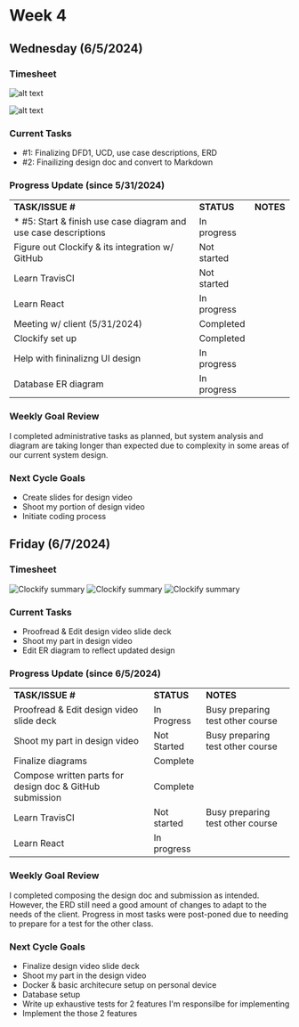 
# Week 4

## Wednesday (6/5/2024)

### Timesheet
![alt text](https://github.com/UBCO-COSC499-Summer-2024/team-6-capstone-team_6ix/blob/weekly-logs/docs/weekly%20logs/Adams%20Chen/Clockify%20images/Clockify_Time_Report_Detailed_05_31_2024-06_04_2024%20(3)_page-0001.jpg)

![alt text](https://github.com/UBCO-COSC499-Summer-2024/team-6-capstone-team_6ix/blob/weekly-logs/docs/weekly%20logs/Adams%20Chen/Clockify%20images/Clockify_Time_Report_Detailed_05_31_2024-06_04_2024%20(3)_page-0002.jpg)

### Current Tasks
  * #1: Finalizing DFD1, UCD, use case descriptions, ERD
  * #2: Finailizing design doc and convert to Markdown

### Progress Update (since 5/31/2024)
<table>
    <tr>
        <td><strong>TASK/ISSUE #</strong>
        </td>
        <td><strong>STATUS</strong>
        </td>
        <td><strong>NOTES</strong>
        </td>
    </tr>
    <tr>
        <!-- Task/Issue # -->
        <td>* #5: Start & finish use case diagram and use case descriptions
        </td>
        <!-- Status -->
        <td> In progress
        </td>
        <!-- Notes -->
        <td>
        </td>
    </tr>
    <tr>
        <!-- Task/Issue # -->
        <td> Figure out Clockify & its integration w/ GitHub
        </td>
        <!-- Status -->
        <td> Not started
        </td>
        <!-- Notes -->
        <td>
        </td>
    </tr>
    <tr>
        <!-- Task/Issue # -->
        <td> Learn TravisCI
        </td>
        <!-- Status -->
        <td> Not started
        </td>
        <!-- Notes -->
        <td>
        </td>
    </tr>
    <tr>
        <!-- Task/Issue # -->
        <td> Learn React
        </td>
        <!-- Status -->
        <td> In progress
        </td>
        <!-- Notes -->
        <td>
        </td>
    </tr>
    <tr>
        <!-- Task/Issue # -->
        <td> Meeting w/ client (5/31/2024)
        </td>
        <!-- Status -->
        <td> Completed
        </td>
        <!-- Notes -->
        <td>
        </td>
    </tr>
     <tr>
        <!-- Task/Issue # -->
        <td> Clockify set up
        </td>
        <!-- Status -->
        <td> Completed
        </td>
        <!-- Notes -->
        <td>
        </td>
    </tr>
     <tr>
        <!-- Task/Issue # -->
        <td> Help with fininalizng UI design
        </td>
        <!-- Status -->
        <td> In progress
        </td>
        <!-- Notes -->
        <td>
        </td>
    </tr>
    <tr>
        <!-- Task/Issue # -->
        <td> Database ER diagram
        </td>
        <!-- Status -->
        <td> In progress
        </td>
        <!-- Notes -->
        <td>
        </td>
    </tr>
</table>

### Weekly Goal Review
I completed administrative tasks as planned, but system analysis and diagram are taking longer than expected due to complexity in some areas of our current system design. 

### Next Cycle Goals
  * Create slides for design video
  * Shoot my portion of design video
  * Initiate coding process

<!--------------------------------------------------------------------------------------------------------------------------------------------------------------------------------------------->
## Friday (6/7/2024)

### Timesheet
![Clockify summary](https://github.com/UBCO-COSC499-Summer-2024/team-6-capstone-team_6ix/blob/weekly-logs/docs/weekly%20logs/Adams%20Chen/Clockify%20images/Clockify_June_7_1.jpg)
![Clockify summary](https://github.com/UBCO-COSC499-Summer-2024/team-6-capstone-team_6ix/blob/weekly-logs/docs/weekly%20logs/Adams%20Chen/Clockify%20images/Clockify_June_7_2.jpg)
![Clockify summary](https://github.com/UBCO-COSC499-Summer-2024/team-6-capstone-team_6ix/blob/weekly-logs/docs/weekly%20logs/Adams%20Chen/Clockify%20images/Clockify_June_7_3.jpg)

### Current Tasks
  * Proofread & Edit design video slide deck
  * Shoot my part in design video
  * Edit ER diagram to reflect updated design

### Progress Update (since 6/5/2024)
<table>
    <tr>
        <td><strong>TASK/ISSUE #</strong>
        </td>
        <td><strong>STATUS</strong>
        </td>
        <td><strong>NOTES</strong>
        </td>
    </tr>
    <tr>
        <!-- Task/Issue # -->
        <td>Proofread & Edit design video slide deck
        </td>
        <!-- Status -->
        <td>In Progress
        </td>
        <!-- Notes -->
        <td>Busy preparing test other course
        </td>
    </tr>
    <tr>
        <!-- Task/Issue # -->
        <td>Shoot my part in design video
        </td>
        <!-- Status -->
        <td>Not Started
        </td>
        <!-- Notes -->
        <td>Busy preparing test other course
        </td>
    </tr>
    <tr>
        <!-- Task/Issue # -->
        <td>Finalize diagrams
        </td>
        <!-- Status -->
        <td>Complete
        </td>
        <!-- Notes -->
        <td>
        </td>
    </tr>
    <tr>
        <!-- Task/Issue # -->
        <td>Compose written parts for design doc & GitHub submission
        </td>
        <!-- Status -->
        <td>Complete
        </td>
        <!-- Notes -->
        <td>
        </td>
    </tr>
     <tr>
        <!-- Task/Issue # -->
        <td> Learn TravisCI
        </td>
        <!-- Status -->
        <td> Not started
        </td>
        <!-- Notes -->
        <td>Busy preparing test other course
        </td>
    </tr>
    <tr>
        <!-- Task/Issue # -->
        <td> Learn React
        </td>
        <!-- Status -->
        <td> In progress
        </td>
        <!-- Notes -->
        <td>
        </td>
    </tr>
</table>

### Weekly Goal Review
I completed composing the design doc and submission as intended. However, the ERD still need a good amount of changes to adapt to the needs of the client. Progress in most tasks were post-poned due to needing to prepare for a test for the other class.

### Next Cycle Goals
  * Finalize design video slide deck
  * Shoot my part in the design video
  * Docker & basic architecure setup on personal device
  * Database setup 
  * Write up exhaustive tests for 2 features I'm responsilbe for implementing
  * Implement the those 2 features


